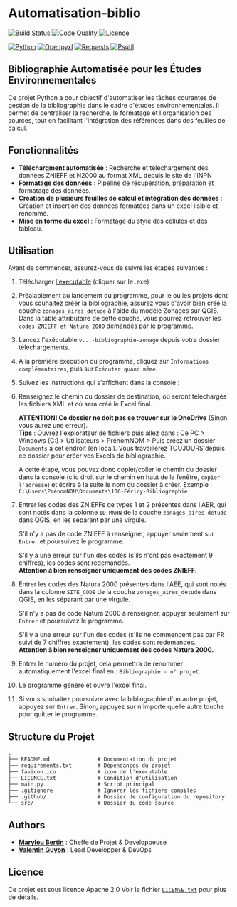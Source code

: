 # Automatisation-biblio

<a href="https://github.com/Milou34/Automatisation-biblio/actions/workflows/build-executable-create-release.yml" target="_blank">![Build Status](https://github.com/Milou34/Automatisation-biblio/actions/workflows/build-executable-create-release.yml/badge.svg)</a>
<a href="https://github.com/Milou34/Automatisation-biblio/actions/workflows/pylint.yml" target="_blank">![Code Quality](https://github.com/Milou34/Automatisation-biblio/actions/workflows/pylint.yml/badge.svg)</a>
<a href="https://github.com/Milou34/Automatisation-biblio/blob/main/LICENSE.txt" target="_blank">![Licence](https://img.shields.io/badge/Licence-Apache_2.0-blue.svg)</a>

<a href="https://www.python.org/doc" target="_blank">![Python](https://img.shields.io/badge/Python-3.12-ffd343?logo=python)</a>
<a href="https://pypi.org/project/openpyxl" target="_blank">![Openpyxl](https://img.shields.io/badge/Openpyxl-3.1.5-ffd343?logo=pypi)</a>
<a href="https://pypi.org/project/requests" target="_blank">![Requests](https://img.shields.io/badge/Requests-2.32.3-ffd343?logo=pypi)</a>
<a href="https://pypi.org/project/psutil" target="_blank">![Psutil](https://img.shields.io/badge/Psutil-6.0.0-ffd343?logo=pypi)</a>

## Bibliographie Automatisée pour les Études Environnementales

Ce projet Python a pour objectif d'automatiser les tâches courantes de gestion de la bibliographie dans le cadre d'études environnementales. Il permet de centraliser la recherche, le formatage et l'organisation des sources, tout en facilitant l'intégration des références dans des feuilles de calcul.

## Fonctionnalités

- **Téléchargment automatisée** : Recherche et téléchargement des données ZNIEFF et N2000 au format XML depuis le site de l'INPN
- **Formatage des données** : Pipeline de récupération, préparation et formatage des données.
- **Création de plusieurs feuilles de calcul et intégration des données** : Création et insertion des données formatées dans un excel lisible et renommé.
- **Mise en forme du excel** : Formatage du style des cellules et des tableau.

## Utilisation

Avant de commencer, assurez-vous de suivre les étapes suivantes :


1. Télécharger <a href="https://github.com/Milou34/Automatisation-biblio/releases/latest" target="_blank">l'executable</a> (cliquer sur le .exe)
2. Préalablement au lancement du programme, pour le ou les projets dont vous souhaitez créer la bibliographie, assurez vous d'avoir bien créé la couche `zonages_aires_detude` à l'aide du modèle Zonages sur QGIS. Dans la table attributaire de cette couche, vous pourrez retrouver les `codes ZNIEFF et Natura 2000` demandés par le programme.
3. Lancez l'exécutable `v...-bibliographie-zonage` depuis votre dossier téléchargements.
4. A la première exécution du programme, cliquez sur `Informations complémentaires`, puis sur `Exécuter quand même`. 
5. Suivez les instructions qui s'affichent dans la console : 

6. Renseignez le chemin du dossier de destination, où seront téléchargés les fichiers XML et où sera créé le Excel final.

    **ATTENTION! Ce dossier ne doit pas se trouver sur le OneDrive** (Sinon vous aurez une erreur).\
    **Tips** : Ouvrez l'explorateur de fichiers puis allez dans :
    Ce PC > Windows (C:) > Utilisateurs > PrénomNOM > 
    Puis créez un dossier `Documents` à cet endroit (en local). Vous travaillerez TOUJOURS depuis ce dossier pour créer vos Excels de bibliographie.

    A cette étape, vous pouvez donc copier/coller le chemin du dossier dans la console (clic droit sur le chemin en haut de la fenêtre, `copier l'adresse`) et écrire à la suite le nom du dossier à créer. Exemple : `C:\Users\PrénomNOM\Documents\106-Féricy-Bibliographie`

7. Entrer les codes des ZNIEFFs de types 1 et 2 présentes dans l'AER, qui sont notés dans la colonne `ID_MNHN` de la couche `zonages_aires_detude` dans QGIS, en les séparant par une virgule.

    S'il n'y a pas de code ZNIEFF à renseigner, appuyer seulement sur `Entrer` et poursuivez le programme.

    S'il y a une erreur sur l'un des codes (s'ils n'ont pas exactement 9 chiffres), les codes sont redemandés.\
    **Attention à bien renseigner uniquement des codes ZNIEFF.**

8. Entrer les codes des Natura 2000 présentes dans l'AEE, qui sont notés dans la colonne `SITE_CODE` de la couche `zonages_aires_detude` dans QGIS, en les séparant par une virgule.

    S'il n'y a pas de code Natura 2000 à renseigner, appuyer seulement sur `Entrer` et poursuivez le programme.

    S'il y a une erreur sur l'un des codes (s'ils ne commencent pas par FR suivi de 7 chiffres exactement), les codes sont redemandés.\
    **Attention à bien renseigner uniquement des codes Natura 2000.**

9. Entrer le numéro du projet, cela permettra de renommer automatiquement l'excel final en : `Bibliographie - n° projet`.

10. Le programme génère et ouvre l'excel final.

11. Si vous souhaitez poursuivre avec la bibliographie d'un autre projet, appuyez sur `Entrer`. Sinon, appuyez sur n'importe quelle autre touche pour quitter le programme.



## Structure du Projet

```
.
├── README.md               # Documentation du projet
├── requirements.txt        # Dépendances du projet
├── favicon.ico             # icon de l'executable
├── LICENCE.txt             # Condition d'utilisation
├── main.py                 # Script principal
├── .gitignore              # Ignorer les fichiers compilés
├── .github/                # Dossier de configuration du repository
└── src/                    # Dossier du code source
```

## Authors

- <a href="https://www.linkedin.com/in/marylou-bertin" target="_blank">**Marylou Bertin**</a> : Cheffe de Projet & Developpeuse
- <a href="https://www.linkedin.com/in/valentin-guyon" target="_blank">**Valentin Guyon**</a> : Lead Developper & DevOps

## Licence
Ce projet est sous licence Apache 2.0 Voir le fichier <a href="./LICENSE.txt" target="_blank">`LICENSE.txt`</a> pour plus de détails.
